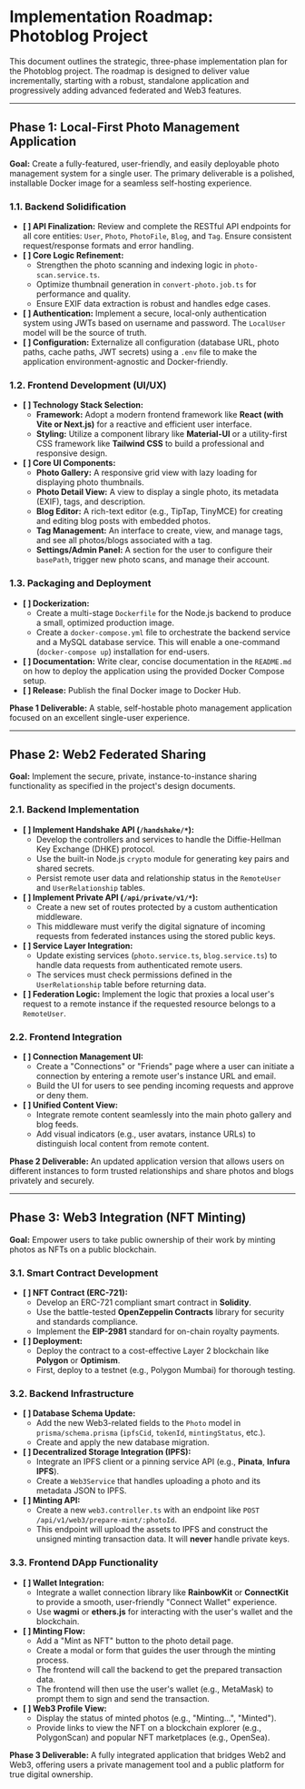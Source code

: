 # Implementation Roadmap: Photoblog Project

This document outlines the strategic, three-phase implementation plan for the Photoblog project. The roadmap is designed to deliver value incrementally, starting with a robust, standalone application and progressively adding advanced federated and Web3 features.

---

## Phase 1: Local-First Photo Management Application

**Goal:** Create a fully-featured, user-friendly, and easily deployable photo management system for a single user. The primary deliverable is a polished, installable Docker image for a seamless self-hosting experience.

### 1.1. Backend Solidification
- **[ ] API Finalization:** Review and complete the RESTful API endpoints for all core entities: `User`, `Photo`, `PhotoFile`, `Blog`, and `Tag`. Ensure consistent request/response formats and error handling.
- **[ ] Core Logic Refinement:**
    -   Strengthen the photo scanning and indexing logic in `photo-scan.service.ts`.
    -   Optimize thumbnail generation in `convert-photo.job.ts` for performance and quality.
    -   Ensure EXIF data extraction is robust and handles edge cases.
- **[ ] Authentication:** Implement a secure, local-only authentication system using JWTs based on username and password. The `LocalUser` model will be the source of truth.
- **[ ] Configuration:** Externalize all configuration (database URL, photo paths, cache paths, JWT secrets) using a `.env` file to make the application environment-agnostic and Docker-friendly.

### 1.2. Frontend Development (UI/UX)
- **[ ] Technology Stack Selection:**
    -   **Framework:** Adopt a modern frontend framework like **React (with Vite or Next.js)** for a reactive and efficient user interface.
    -   **Styling:** Utilize a component library like **Material-UI** or a utility-first CSS framework like **Tailwind CSS** to build a professional and responsive design.
- **[ ] Core UI Components:**
    -   **Photo Gallery:** A responsive grid view with lazy loading for displaying photo thumbnails.
    -   **Photo Detail View:** A view to display a single photo, its metadata (EXIF), tags, and description.
    -   **Blog Editor:** A rich-text editor (e.g., TipTap, TinyMCE) for creating and editing blog posts with embedded photos.
    -   **Tag Management:** An interface to create, view, and manage tags, and see all photos/blogs associated with a tag.
    -   **Settings/Admin Panel:** A section for the user to configure their `basePath`, trigger new photo scans, and manage their account.

### 1.3. Packaging and Deployment
- **[ ] Dockerization:**
    -   Create a multi-stage `Dockerfile` for the Node.js backend to produce a small, optimized production image.
    -   Create a `docker-compose.yml` file to orchestrate the backend service and a MySQL database service. This will enable a one-command (`docker-compose up`) installation for end-users.
- **[ ] Documentation:** Write clear, concise documentation in the `README.md` on how to deploy the application using the provided Docker Compose setup.
- **[ ] Release:** Publish the final Docker image to Docker Hub.

**Phase 1 Deliverable:** A stable, self-hostable photo management application focused on an excellent single-user experience.

---

## Phase 2: Web2 Federated Sharing

**Goal:** Implement the secure, private, instance-to-instance sharing functionality as specified in the project's design documents.

### 2.1. Backend Implementation
- **[ ] Implement Handshake API (`/handshake/*`):**
    -   Develop the controllers and services to handle the Diffie-Hellman Key Exchange (DHKE) protocol.
    -   Use the built-in Node.js `crypto` module for generating key pairs and shared secrets.
    -   Persist remote user data and relationship status in the `RemoteUser` and `UserRelationship` tables.
- **[ ] Implement Private API (`/api/private/v1/*`):**
    -   Create a new set of routes protected by a custom authentication middleware.
    -   This middleware must verify the digital signature of incoming requests from federated instances using the stored public keys.
- **[ ] Service Layer Integration:**
    -   Update existing services (`photo.service.ts`, `blog.service.ts`) to handle data requests from authenticated remote users.
    -   The services must check permissions defined in the `UserRelationship` table before returning data.
- **[ ] Federation Logic:** Implement the logic that proxies a local user's request to a remote instance if the requested resource belongs to a `RemoteUser`.

### 2.2. Frontend Integration
- **[ ] Connection Management UI:**
    -   Create a "Connections" or "Friends" page where a user can initiate a connection by entering a remote user's instance URL and email.
    -   Build the UI for users to see pending incoming requests and approve or deny them.
- **[ ] Unified Content View:**
    -   Integrate remote content seamlessly into the main photo gallery and blog feeds.
    -   Add visual indicators (e.g., user avatars, instance URLs) to distinguish local content from remote content.

**Phase 2 Deliverable:** An updated application version that allows users on different instances to form trusted relationships and share photos and blogs privately and securely.

---

## Phase 3: Web3 Integration (NFT Minting)

**Goal:** Empower users to take public ownership of their work by minting photos as NFTs on a public blockchain.

### 3.1. Smart Contract Development
- **[ ] NFT Contract (ERC-721):**
    -   Develop an ERC-721 compliant smart contract in **Solidity**.
    -   Use the battle-tested **OpenZeppelin Contracts** library for security and standards compliance.
    -   Implement the **EIP-2981** standard for on-chain royalty payments.
- **[ ] Deployment:**
    -   Deploy the contract to a cost-effective Layer 2 blockchain like **Polygon** or **Optimism**.
    -   First, deploy to a testnet (e.g., Polygon Mumbai) for thorough testing.

### 3.2. Backend Infrastructure
- **[ ] Database Schema Update:**
    -   Add the new Web3-related fields to the `Photo` model in `prisma/schema.prisma` (`ipfsCid`, `tokenId`, `mintingStatus`, etc.).
    -   Create and apply the new database migration.
- **[ ] Decentralized Storage Integration (IPFS):**
    -   Integrate an IPFS client or a pinning service API (e.g., **Pinata**, **Infura IPFS**).
    -   Create a `Web3Service` that handles uploading a photo and its metadata JSON to IPFS.
- **[ ] Minting API:**
    -   Create a new `web3.controller.ts` with an endpoint like `POST /api/v1/web3/prepare-mint/:photoId`.
    -   This endpoint will upload the assets to IPFS and construct the unsigned minting transaction data. It will **never** handle private keys.

### 3.3. Frontend DApp Functionality
- **[ ] Wallet Integration:**
    -   Integrate a wallet connection library like **RainbowKit** or **ConnectKit** to provide a smooth, user-friendly "Connect Wallet" experience.
    -   Use **wagmi** or **ethers.js** for interacting with the user's wallet and the blockchain.
- **[ ] Minting Flow:**
    -   Add a "Mint as NFT" button to the photo detail page.
    -   Create a modal or form that guides the user through the minting process.
    -   The frontend will call the backend to get the prepared transaction data.
    -   The frontend will then use the user's wallet (e.g., MetaMask) to prompt them to sign and send the transaction.
- **[ ] Web3 Profile View:**
    -   Display the status of minted photos (e.g., "Minting...", "Minted").
    -   Provide links to view the NFT on a blockchain explorer (e.g., PolygonScan) and popular NFT marketplaces (e.g., OpenSea).

**Phase 3 Deliverable:** A fully integrated application that bridges Web2 and Web3, offering users a private management tool and a public platform for true digital ownership.
